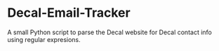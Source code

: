 # Decal-Email-Tracker
A small Python script to parse the Decal website for Decal contact info using regular expresions. 
